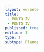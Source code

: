 ```yaml
---
layout: verbete
title:
 - PONTO IV
 - PONTO IV
published: true
edition: 1  
type: T
subtype: Planos
---
```



